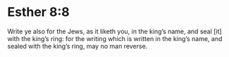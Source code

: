 # Esther 8:8

Write ye also for the Jews, as it liketh you, in the king’s name, and seal [it] with the king’s ring: for the writing which is written in the king’s name, and sealed with the king’s ring, may no man reverse.